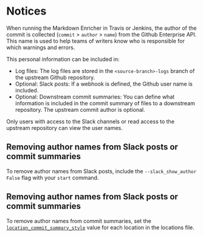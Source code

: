 <!--
# Copyright 2022, 2023 IBM Inc. All rights reserved
# SPDX-License-Identifier: Apache2.0
# Last updated: 2023-12-01
-->
# Notices

When running the Markdown Enricher in Travis or Jenkins, the author of the commit is collected (`commit` > `author` > `name`) from the Github Enterprise API. This name is used to help teams of writers know who is responsible for which warnings and errors.

This personal information can be included in:
* Log files: The log files are stored in the `<source-branch>-logs` branch of the upstream Github repository.
* Optional: Slack posts: If a webhook is defined, the Github user name is included.
* Optional: Downstream commit summaries: You can define what information is included in the commit summary of files to a downstream repository. The upstream commit author is optional.

Only users with access to the Slack channels or read access to the upstream repository can view the user names.

## Removing author names from Slack posts or commit summaries

To remove author names from Slack posts, include the `--slack_show_author False` flag with your `start` command.


## Removing author names from Slack posts or commit summaries

To remove author names from commit summaries, set the [`location_commit_summary_style`](setup.md) value for each location in the locations file.
